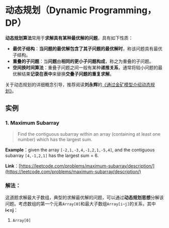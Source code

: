 # 动态规划（Dynamic Programming，DP）
**动态规划算法**常用于**求解具有某种最优解的问题**，具有如下性质：
* **最优子结构**：**当问题的最优解包含了其子问题的最优解时**，称该问题具有最优子结构。
* **重叠的子问题**：当**问题**由**相同的更小子问题构成**，称之为重叠的子问题。
* **空间换时间算法**：重叠子问题之间一般有某种**递推关系**，通常将较小问题的最优解结果**记录在表中**来替换**交叠子问题的重复求解**。

关于动态规划的详细概念引导，推荐阅读**刘永辉**的[《通过金矿模型介绍动态规划》](http://www.cnblogs.com/SDJL/archive/2008/08/22/1274312.html)。

## 实例
### 1. Maximum Subarray
> Find the contiguous subarray within an array (containing at least one number) which has the largest sum.

**Example**：given the array `[-2,1,-3,4,-1,2,1,-5,4]`, and the contiguous subarray `[4,-1,2,1]` has the largest sum = 6. 

**Link**：[https://leetcode.com/problems/maximum-subarray/description/](https://leetcode.com/problems/maximum-subarray/description/)

### 解法：
这道题求解最大子数组，典型的求解最优解的问题，可以通过**动态规划思想**分解该问题。考虑数组的第一个元素`Array[0]`和最大子数组`Array[i~j]`的关系，其中**i<=j**：
1. `Array[0]`
